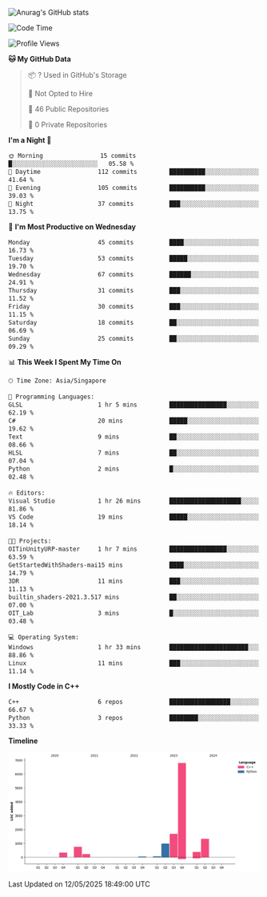 ![Anurag's GitHub stats](https://github-readme-stats.vercel.app/api?username=OnePointFive99&show_icons=true&theme=transparent)

<!--START_SECTION:waka-->
![Code Time](http://img.shields.io/badge/Code%20Time-233%20hrs%2028%20mins-blue)

![Profile Views](http://img.shields.io/badge/Profile%20Views-0-blue)

**🐱 My GitHub Data** 

> 📦 ? Used in GitHub's Storage 
 > 
> 🚫 Not Opted to Hire
 > 
> 📜 46 Public Repositories 
 > 
> 🔑 0 Private Repositories 
 > 
**I'm a Night 🦉** 

```text
🌞 Morning                15 commits          █░░░░░░░░░░░░░░░░░░░░░░░░   05.58 % 
🌆 Daytime                112 commits         ██████████░░░░░░░░░░░░░░░   41.64 % 
🌃 Evening                105 commits         ██████████░░░░░░░░░░░░░░░   39.03 % 
🌙 Night                  37 commits          ███░░░░░░░░░░░░░░░░░░░░░░   13.75 % 
```
📅 **I'm Most Productive on Wednesday** 

```text
Monday                   45 commits          ████░░░░░░░░░░░░░░░░░░░░░   16.73 % 
Tuesday                  53 commits          █████░░░░░░░░░░░░░░░░░░░░   19.70 % 
Wednesday                67 commits          ██████░░░░░░░░░░░░░░░░░░░   24.91 % 
Thursday                 31 commits          ███░░░░░░░░░░░░░░░░░░░░░░   11.52 % 
Friday                   30 commits          ███░░░░░░░░░░░░░░░░░░░░░░   11.15 % 
Saturday                 18 commits          ██░░░░░░░░░░░░░░░░░░░░░░░   06.69 % 
Sunday                   25 commits          ██░░░░░░░░░░░░░░░░░░░░░░░   09.29 % 
```


📊 **This Week I Spent My Time On** 

```text
🕑︎ Time Zone: Asia/Singapore

💬 Programming Languages: 
GLSL                     1 hr 5 mins         ████████████████░░░░░░░░░   62.19 % 
C#                       20 mins             █████░░░░░░░░░░░░░░░░░░░░   19.62 % 
Text                     9 mins              ██░░░░░░░░░░░░░░░░░░░░░░░   08.66 % 
HLSL                     7 mins              ██░░░░░░░░░░░░░░░░░░░░░░░   07.04 % 
Python                   2 mins              █░░░░░░░░░░░░░░░░░░░░░░░░   02.48 % 

🔥 Editors: 
Visual Studio            1 hr 26 mins        ████████████████████░░░░░   81.86 % 
VS Code                  19 mins             █████░░░░░░░░░░░░░░░░░░░░   18.14 % 

🐱‍💻 Projects: 
OITinUnityURP-master     1 hr 7 mins         ████████████████░░░░░░░░░   63.59 % 
GetStartedWithShaders-mai15 mins             ████░░░░░░░░░░░░░░░░░░░░░   14.79 % 
3DR                      11 mins             ███░░░░░░░░░░░░░░░░░░░░░░   11.13 % 
builtin_shaders-2021.3.517 mins              ██░░░░░░░░░░░░░░░░░░░░░░░   07.00 % 
OIT_Lab                  3 mins              █░░░░░░░░░░░░░░░░░░░░░░░░   03.48 % 

💻 Operating System: 
Windows                  1 hr 33 mins        ██████████████████████░░░   88.86 % 
Linux                    11 mins             ███░░░░░░░░░░░░░░░░░░░░░░   11.14 % 
```

**I Mostly Code in C++** 

```text
C++                      6 repos             █████████████████░░░░░░░░   66.67 % 
Python                   3 repos             ████████░░░░░░░░░░░░░░░░░   33.33 % 
```



**Timeline**

![Lines of Code chart](https://raw.githubusercontent.com/OnePointFive99/OnePointFive99/main/assets/bar_graph.png)


 Last Updated on 12/05/2025 18:49:00 UTC
<!--END_SECTION:waka-->

  
